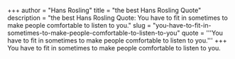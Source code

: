 +++
author = "Hans Rosling"
title = "the best Hans Rosling Quote"
description = "the best Hans Rosling Quote: You have to fit in sometimes to make people comfortable to listen to you."
slug = "you-have-to-fit-in-sometimes-to-make-people-comfortable-to-listen-to-you"
quote = '''You have to fit in sometimes to make people comfortable to listen to you.'''
+++
You have to fit in sometimes to make people comfortable to listen to you.
